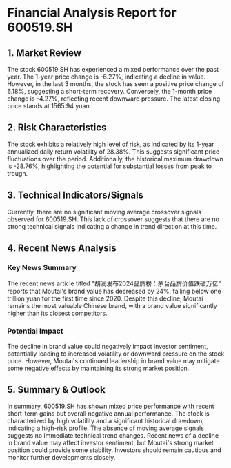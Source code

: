# Financial Analysis Report for 600519.SH

## 1. Market Review

The stock 600519.SH has experienced a mixed performance over the past year. The 1-year price change is -6.27%, indicating a decline in value. However, in the last 3 months, the stock has seen a positive price change of 6.18%, suggesting a short-term recovery. Conversely, the 1-month price change is -4.27%, reflecting recent downward pressure. The latest closing price stands at 1565.94 yuan.

## 2. Risk Characteristics

The stock exhibits a relatively high level of risk, as indicated by its 1-year annualized daily return volatility of 28.38%. This suggests significant price fluctuations over the period. Additionally, the historical maximum drawdown is -28.76%, highlighting the potential for substantial losses from peak to trough.

## 3. Technical Indicators/Signals

Currently, there are no significant moving average crossover signals observed for 600519.SH. This lack of crossover suggests that there are no strong technical signals indicating a change in trend direction at this time.

## 4. Recent News Analysis

### Key News Summary
The recent news article titled "胡润发布2024品牌榜：茅台品牌价值跌破万亿" reports that Moutai's brand value has decreased by 24%, falling below one trillion yuan for the first time since 2020. Despite this decline, Moutai remains the most valuable Chinese brand, with a brand value significantly higher than its closest competitors.

### Potential Impact
The decline in brand value could negatively impact investor sentiment, potentially leading to increased volatility or downward pressure on the stock price. However, Moutai's continued leadership in brand value may mitigate some negative effects by maintaining its strong market position.

## 5. Summary & Outlook

In summary, 600519.SH has shown mixed price performance with recent short-term gains but overall negative annual performance. The stock is characterized by high volatility and a significant historical drawdown, indicating a high-risk profile. The absence of moving average signals suggests no immediate technical trend changes. Recent news of a decline in brand value may affect investor sentiment, but Moutai's strong market position could provide some stability. Investors should remain cautious and monitor further developments closely.